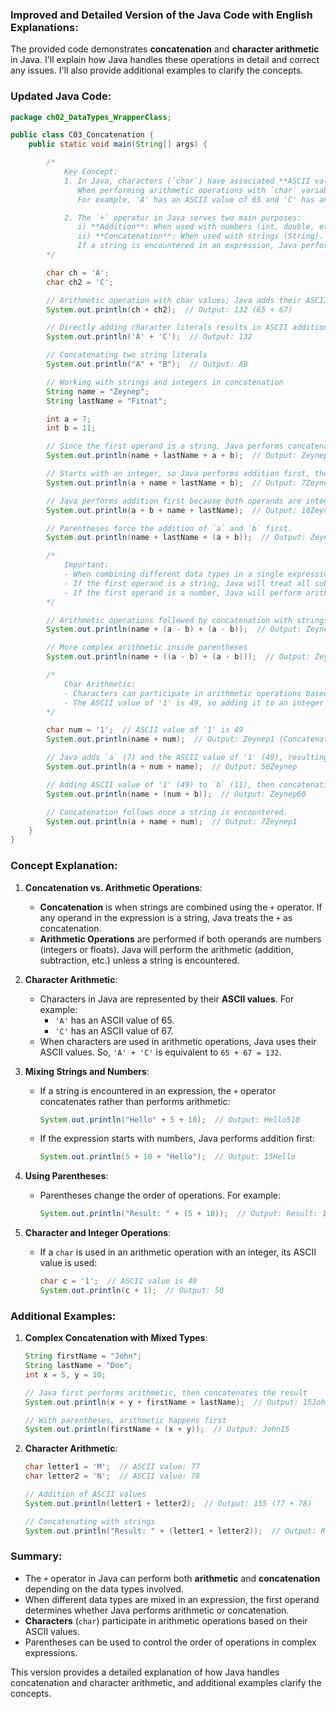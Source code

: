 ### Improved and Detailed Version of the Java Code with English Explanations:

The provided code demonstrates **concatenation** and **character arithmetic** in Java. I'll explain how Java handles these operations in detail and correct any issues. I'll also provide additional examples to clarify the concepts.

### **Updated Java Code**:

```java
package ch02_DataTypes_WrapperClass;

public class C03_Concatenation {
    public static void main(String[] args) {

        /*
            Key Concept:
            1. In Java, characters (`char`) have associated **ASCII values**.
               When performing arithmetic operations with `char` variables, Java uses their ASCII values.
               For example, 'A' has an ASCII value of 65 and 'C' has an ASCII value of 67. So, 'A' + 'C' results in 132 (65 + 67).

            2. The `+` operator in Java serves two main purposes:
               i) **Addition**: When used with numbers (int, double, etc.).
               ii) **Concatenation**: When used with strings (String).
               If a string is encountered in an expression, Java performs concatenation.
        */

        char ch = 'A';
        char ch2 = 'C';

        // Arithmetic operation with char values; Java adds their ASCII values.
        System.out.println(ch + ch2);  // Output: 132 (65 + 67)

        // Directly adding character literals results in ASCII addition.
        System.out.println('A' + 'C');  // Output: 132

        // Concatenating two string literals
        System.out.println("A" + "B");  // Output: AB

        // Working with strings and integers in concatenation
        String name = "Zeynep";
        String lastName = "Fitnat";

        int a = 7;
        int b = 11;

        // Since the first operand is a string, Java performs concatenation.
        System.out.println(name + lastName + a + b);  // Output: ZeynepFitnat711

        // Starts with an integer, so Java performs addition first, then concatenates the string.
        System.out.println(a + name + lastName + b);  // Output: 7ZeynepFitnat11

        // Java performs addition first because both operands are integers, then concatenates the string.
        System.out.println(a + b + name + lastName);  // Output: 18ZeynepFitnat

        // Parentheses force the addition of `a` and `b` first.
        System.out.println(name + lastName + (a + b));  // Output: ZeynepFitnat18

        /*
            Important:
            - When combining different data types in a single expression using `+`, Java evaluates the expression based on the type of the first operand.
            - If the first operand is a string, Java will treat all subsequent operands as strings and concatenate them.
            - If the first operand is a number, Java will perform arithmetic until it encounters a string, after which it concatenates.
        */

        // Arithmetic operations followed by concatenation with strings
        System.out.println(name + (a - b) + (a - b));  // Output: Zeynep-4-4

        // More complex arithmetic inside parentheses
        System.out.println(name + ((a - b) + (a - b)));  // Output: Zeynep-8

        /*
            Char Arithmetic:
            - Characters can participate in arithmetic operations based on their ASCII values.
            - The ASCII value of '1' is 49, so adding it to an integer results in arithmetic.
        */

        char num = '1';  // ASCII value of '1' is 49
        System.out.println(name + num);  // Output: Zeynep1 (Concatenation)

        // Java adds `a` (7) and the ASCII value of '1' (49), resulting in 56, then concatenates the string.
        System.out.println(a + num + name);  // Output: 56Zeynep

        // Adding ASCII value of '1' (49) to `b` (11), then concatenating the result with the string.
        System.out.println(name + (num + b));  // Output: Zeynep60

        // Concatenation follows once a string is encountered.
        System.out.println(a + name + num);  // Output: 7Zeynep1
    }
}
```

### **Concept Explanation**:

1. **Concatenation vs. Arithmetic Operations**:

   - **Concatenation** is when strings are combined using the `+` operator. If any operand in the expression is a string, Java treats the `+` as concatenation.
   - **Arithmetic Operations** are performed if both operands are numbers (integers or floats). Java will perform the arithmetic (addition, subtraction, etc.) unless a string is encountered.

2. **Character Arithmetic**:

   - Characters in Java are represented by their **ASCII values**. For example:
     - `'A'` has an ASCII value of 65.
     - `'C'` has an ASCII value of 67.
   - When characters are used in arithmetic operations, Java uses their ASCII values. So, `'A' + 'C'` is equivalent to `65 + 67 = 132`.

3. **Mixing Strings and Numbers**:

   - If a string is encountered in an expression, the `+` operator concatenates rather than performs arithmetic:
     ```java
     System.out.println("Hello" + 5 + 10);  // Output: Hello510
     ```
   - If the expression starts with numbers, Java performs addition first:
     ```java
     System.out.println(5 + 10 + "Hello");  // Output: 15Hello
     ```

4. **Using Parentheses**:

   - Parentheses change the order of operations. For example:
     ```java
     System.out.println("Result: " + (5 + 10));  // Output: Result: 15
     ```

5. **Character and Integer Operations**:
   - If a `char` is used in an arithmetic operation with an integer, its ASCII value is used:
     ```java
     char c = '1';  // ASCII value is 49
     System.out.println(c + 1);  // Output: 50
     ```

### **Additional Examples**:

1. **Complex Concatenation with Mixed Types**:

   ```java
   String firstName = "John";
   String lastName = "Doe";
   int x = 5, y = 10;

   // Java first performs arithmetic, then concatenates the result
   System.out.println(x + y + firstName + lastName);  // Output: 15JohnDoe

   // With parentheses, arithmetic happens first
   System.out.println(firstName + (x + y));  // Output: John15
   ```

2. **Character Arithmetic**:

   ```java
   char letter1 = 'M';  // ASCII value: 77
   char letter2 = 'N';  // ASCII value: 78

   // Addition of ASCII values
   System.out.println(letter1 + letter2);  // Output: 155 (77 + 78)

   // Concatenating with strings
   System.out.println("Result: " + (letter1 + letter2));  // Output: Result: 155
   ```

### **Summary**:

- The `+` operator in Java can perform both **arithmetic** and **concatenation** depending on the data types involved.
- When different data types are mixed in an expression, the first operand determines whether Java performs arithmetic or concatenation.
- **Characters** (`char`) participate in arithmetic operations based on their ASCII values.
- Parentheses can be used to control the order of operations in complex expressions.

This version provides a detailed explanation of how Java handles concatenation and character arithmetic, and additional examples clarify the concepts.
